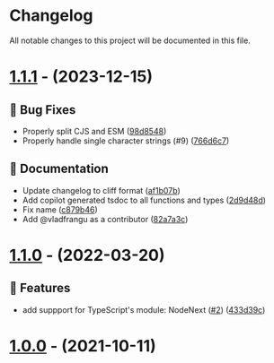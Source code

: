 # Changelog

All notable changes to this project will be documented in this file.

# [1.1.1](https://github.com/skyra-project/jaro-winkler/compare/v1.1.1...v1.1.1) - (2023-12-15)

## 🐛 Bug Fixes

- Properly split CJS and ESM ([98d8548](https://github.com/skyra-project/jaro-winkler/commit/98d8548869818f6dea802ee65210ffbc38612459))
- Properly handle single character strings (#9) ([766d6c7](https://github.com/skyra-project/jaro-winkler/commit/766d6c79ca33305f5065d0b8fe2bca1883bbab8a))

## 📝 Documentation

- Update changelog to cliff format ([af1b07b](https://github.com/skyra-project/jaro-winkler/commit/af1b07bed463adcc446feacddfc1b1ecd2452392))
- Add copilot generated tsdoc to all functions and types ([2d9d48d](https://github.com/skyra-project/jaro-winkler/commit/2d9d48dd330f69cf5cde85709d5912c1ffb05c4e))
- Fix name ([c879b46](https://github.com/skyra-project/jaro-winkler/commit/c879b46c4d6e202c913e4fe63c4bc8ecb0ea0eb3))
- Add @vladfrangu as a contributor ([82a7a3c](https://github.com/skyra-project/jaro-winkler/commit/82a7a3c1ae53da51bc46d716698b05adc9c21c0f))

# [1.1.0](https://github.com/skyra-project/jaro-winkler/compare/v1.0.0...v1.1.0) - (2022-03-20)

## 🚀 Features

-   add suppport for TypeScript's module: NodeNext ([#2](https://github.com/skyra-project/jaro-winkler/issues/2)) ([433d39c](https://github.com/skyra-project/jaro-winkler/commit/433d39ce0c95bc7ed6b16c14c276317796c1fc02))

# [1.0.0](https://github.com/skyra-project/jaro-winkler/tree/v1.0.0) - (2021-10-11)

